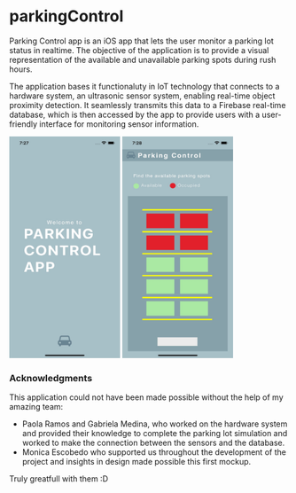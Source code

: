 # parkingControl

Parking Control app is an iOS app that lets the user monitor a parking lot status in realtime. The objective of the application is to provide a visual representation of the available and unavailable parking spots during rush hours.

The application bases it functionaluty in IoT technology that connects to a hardware system, an ultrasonic sensor system, enabling real-time object proximity detection. It seamlessly transmits this data to a Firebase real-time database, which is then accessed by the app to provide users with a user-friendly interface for monitoring sensor information.

<img src="images/splash.jpeg" width=200 height=400>
<img src="images/preview.jpeg" width=200 height=400>



### Acknowledgments

This application could not have been made possible without the help of my amazing team: 
- Paola Ramos and Gabriela Medina, who worked on the hardware system and provided their knowledge to complete the parking lot simulation and worked to make the connection between the sensors and the database.
- Monica Escobedo who supported us throughout the development of the project and insights in design made possible this first mockup.

Truly greatfull with them :D
